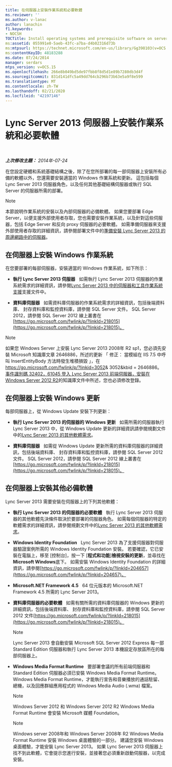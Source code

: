```yaml
---
title: 在伺服器上安裝作業系統和必要軟體
ms.reviewer: ''
ms.author: v-lanac
author: lanachin
f1.keywords:
- NOCSH
TOCTitle: Install operating systems and prerequisite software on servers
ms:assetid: 055991e0-5aeb-43fc-a7ba-d4b02316d73b
ms:mtpsurl: https://technet.microsoft.com/en-us/library/Gg398103(v=OCS.15)
ms:contentKeyID: 48183288
ms.date: 07/24/2014
manager: serdars
mtps_version: v=OCS.15
ms.openlocfilehash: 266e8b049bd5de97fbb8f8d5d1e89b7280db3d4f
ms.sourcegitcommit: 831d141dfc5a49dd764cb296b73b63e5a9f8e599
ms.translationtype: MT
ms.contentlocale: zh-TW
ms.lasthandoff: 02/21/2020
ms.locfileid: "42197146"
---
```

<div data-xmlns="http://www.w3.org/1999/xhtml">

<div class="topic" data-xmlns="http://www.w3.org/1999/xhtml" data-msxsl="urn:schemas-microsoft-com:xslt" data-cs="https://msdn.microsoft.com/">

<div data-asp="https://msdn2.microsoft.com/asp">

# <a name="install-operating-systems-and-prerequisite-software-on-servers-for-lync-server-2013"></a>Lync Server 2013 伺服器上安裝作業系統和必要軟體

</div>

<div id="mainSection">

<div id="mainBody">

<span> </span>

_**上次修改主題：** 2014年-07-24_

在您設定硬體和系統基礎結構之後，除了在您所部署的每一部伺服器上安裝所有必備的軟體以外，您還需要安裝適當的 Windows 作業系統和更新。 這包括每個 Lync Server 2013 伺服器角色，以及任何其他基礎結構伺服器或執行 SQL Server 的伺服器所需的部署。

<div>


> [!NOTE]
> 本節說明作業系統的安裝以及內部伺服器的必備軟體。 如果您要部署 Edge Server，以便支援外部使用者存取，您也需要安裝作業系統，以及針對這些伺服器，包括 Edge Server 和反向 proxy 伺服器的必要軟體。 如需準備伺服器來支援外部使用者存取的詳細資訊，請參閱部署文件中的<A href="lync-server-2013-preparing-for-installation-of-servers-in-the-perimeter-network.md">準備安裝 Lync Server 2013 的周邊網路中的伺服器</A>。



</div>

<div>

## <a name="install-windows-operating-systems-on-servers"></a>在伺服器上安裝 Windows 作業系統

在您要部署的每部伺服器，安裝適當的 Windows 作業系統，如下所示：

  - **執行 Lync Server 2013 伺服器**   如需執行 Lync Server 2013 伺服器的作業系統需求的詳細資訊，請參閱[Lync Server 2013 中的伺服器和工具作業系統支援](lync-server-2013-server-and-tools-operating-system-support.md)支援文件中。

  - **資料庫伺服器**   如需資料庫伺服器的作業系統需求的詳細資訊，包括後端資料庫、 封存資料庫和監控資料庫，請參閱 SQL Server 文件。 SQL Server 2012，請參閱 SQL Server 2012 線上叢書在[https://go.microsoft.com/fwlink/p/?linkId=218015](https://go.microsoft.com/fwlink/p/?linkid=218015)。

<div>


> [!NOTE]
> 如果您 Windows Server 上安裝 Lync Server 2013&nbsp;2008年&nbsp;R2 sp1，您必須先安裝 Microsoft 知識庫文章 2646886，所述的更新 「 修正： 當模組在 IIS 7.5 中呼叫 InsertEntityBody 方法時發生堆積損毀 」，在<A class=uri href="https://go.microsoft.com/fwlink/p/?linkid=3052%26kbid=2646886">https://go.microsoft.com/fwlink/p/?linkid=3052&amp; 3052&kbid = 2646886</A>。<BR><A href="https://go.microsoft.com/fwlink/p/?linkid=506893">事件識別碼 32402，61045 登入 Lync Server 2013 前端伺服器，安裝在 Windows Server 2012 R2</A>的知識庫文件中所述，您也必須修改登錄。



</div>

</div>

<div>

## <a name="install-windows-update-on-servers"></a>在伺服器上安裝 Windows 更新

每部伺服器上，從 Windows Update 安裝下列更新：

  - **執行 Lync Server 2013 的伺服器的 Windows 更新**   如需所需的伺服器執行 Lync Server 2013 中，從 Windows Update 更新的詳細資訊請參閱規劃文件中的[Lync Server 2013 的其他軟體需求](lync-server-2013-additional-software-requirements.md)。

  - **資料庫伺服器**   如需從 Windows Update 更新所需的資料庫伺服器的詳細資訊，包括後端資料庫、 封存資料庫和監控資料庫，請參閱 SQL Server 2012 文件。 SQL Server 2012，請參閱 SQL Server 2012 線上叢書在[https://go.microsoft.com/fwlink/p/?linkId=218015](https://go.microsoft.com/fwlink/p/?linkid=218015)。

</div>

<div>

## <a name="install-other-prerequisite-software-on-servers"></a>在伺服器上安裝其他必備軟體

Lync Server 2013 需要安裝在伺服器上的下列其他軟體：

  - **執行 Lync Server 2013 的伺服器的必要軟體**   執行 Lync Server 2013 伺服器的其他軟體先決條件取決於要部署的伺服器角色。 如需每個伺服器的特定的軟體需求的詳細資訊，請參閱規劃文件中的[Lync Server 2013 的其他軟體需求](lync-server-2013-additional-software-requirements.md)。

  - **Windows Identity Foundation**   Lync Server 2013 為了支援伺服器對伺服器驗證案例所需的 Windows Identity Foundation 安裝。 若要確認，它已安裝在電腦上，移至 [控制台]，按一下 [**程式和功能**]**檢視安裝的更新**，並尋找在**Microsoft Windows**底下。 如需安裝 Windows Identity Foundation 的詳細資訊，請參閱[https://go.microsoft.com/fwlink/p/?linkId=204657](https://go.microsoft.com/fwlink/p/?linkid=204657)。

  - **Microsoft.NET Framework 4.5**   64 位元版本的 Microsoft.NET Framework 4.5 所需的 Lync Server 2013。

  - **資料庫伺服器的必要軟體**   如需有關所需的資料庫伺服器的 Windows 更新的詳細資訊，包括後端資料庫、 封存資料庫和監控資料庫，請參閱 SQL Server 2012 文件[https://go.microsoft.com/fwlink/p/?linkId=218015](https://go.microsoft.com/fwlink/p/?linkid=218015)。
    
    <div>
    

    > [!NOTE]
    > Lync Server 2013 會自動安裝 Microsoft SQL Server 2012 Express 每一部 Standard Edition 伺服器和執行 Lync Server 2013 本機設定存放區所在的每部伺服器上。

    
    </div>

  - **Windows Media Format Runtime**   要部署會議的所有前端伺服器和 Standard Edition 伺服器必須已安裝 Windows Media Format Runtime。 Windows Media Format Runtime，才能執行宣告和音樂播放的通話駐留、 總機，以及回應群組應用程式的 Windows Media Audio (.wma) 檔案。
    
    <div>
    

    > [!NOTE]
    > Windows Server 2012 和 Windows Server 2012 R2 Windows Media Format Runtime 會安裝 Microsoft 媒體 Foundation。

    
    </div>
    
    <div>
    

    > [!NOTE]
    > Windows server&nbsp;2008年和 Windows Server&nbsp;2008年&nbsp;R2 Windows Media Format Runtime 安裝 Windows 桌面體驗的一部分。 建議您安裝 Windows 桌面體驗，才能安裝 Lync Server 2013。 如果 Lync Server 2013 伺服器上找不到此軟體，它會提示您進行安裝，並接著您必須重新啟動伺服器，以完成安裝。

    
    </div>

</div>

</div>

<span> </span>

</div>

</div>

</div>

